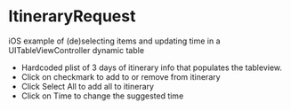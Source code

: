 ItineraryRequest
================

iOS example of (de)selecting items and updating time in a UITableViewController dynamic table

- Hardcoded plist of 3 days of itinerary info that populates the tableview.
- Click on checkmark to add to or remove from itinerary
- Click Select All to add all to itinerary
- Click on Time to change the suggested time

